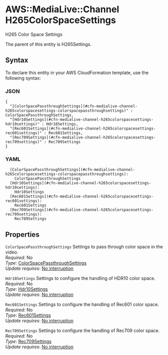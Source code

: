 # AWS::MediaLive::Channel H265ColorSpaceSettings<a name="aws-properties-medialive-channel-h265colorspacesettings"></a>

H265 Color Space Settings

The parent of this entity is H265Settings\.

## Syntax<a name="aws-properties-medialive-channel-h265colorspacesettings-syntax"></a>

To declare this entity in your AWS CloudFormation template, use the following syntax:

### JSON<a name="aws-properties-medialive-channel-h265colorspacesettings-syntax.json"></a>

```
{
  "[ColorSpacePassthroughSettings](#cfn-medialive-channel-h265colorspacesettings-colorspacepassthroughsettings)" : ColorSpacePassthroughSettings,
  "[Hdr10Settings](#cfn-medialive-channel-h265colorspacesettings-hdr10settings)" : Hdr10Settings,
  "[Rec601Settings](#cfn-medialive-channel-h265colorspacesettings-rec601settings)" : Rec601Settings,
  "[Rec709Settings](#cfn-medialive-channel-h265colorspacesettings-rec709settings)" : Rec709Settings
}
```

### YAML<a name="aws-properties-medialive-channel-h265colorspacesettings-syntax.yaml"></a>

```
  [ColorSpacePassthroughSettings](#cfn-medialive-channel-h265colorspacesettings-colorspacepassthroughsettings): 
    ColorSpacePassthroughSettings
  [Hdr10Settings](#cfn-medialive-channel-h265colorspacesettings-hdr10settings): 
    Hdr10Settings
  [Rec601Settings](#cfn-medialive-channel-h265colorspacesettings-rec601settings): 
    Rec601Settings
  [Rec709Settings](#cfn-medialive-channel-h265colorspacesettings-rec709settings): 
    Rec709Settings
```

## Properties<a name="aws-properties-medialive-channel-h265colorspacesettings-properties"></a>

`ColorSpacePassthroughSettings`  <a name="cfn-medialive-channel-h265colorspacesettings-colorspacepassthroughsettings"></a>
Settings to pass through color space in the video\.  
*Required*: No  
*Type*: [ColorSpacePassthroughSettings](aws-properties-medialive-channel-colorspacepassthroughsettings.md)  
*Update requires*: [No interruption](https://docs.aws.amazon.com/AWSCloudFormation/latest/UserGuide/using-cfn-updating-stacks-update-behaviors.html#update-no-interrupt)

`Hdr10Settings`  <a name="cfn-medialive-channel-h265colorspacesettings-hdr10settings"></a>
Settings to configure the handling of HDR10 color space\.  
*Required*: No  
*Type*: [Hdr10Settings](aws-properties-medialive-channel-hdr10settings.md)  
*Update requires*: [No interruption](https://docs.aws.amazon.com/AWSCloudFormation/latest/UserGuide/using-cfn-updating-stacks-update-behaviors.html#update-no-interrupt)

`Rec601Settings`  <a name="cfn-medialive-channel-h265colorspacesettings-rec601settings"></a>
Settings to configure the handling of Rec601 color space\.  
*Required*: No  
*Type*: [Rec601Settings](aws-properties-medialive-channel-rec601settings.md)  
*Update requires*: [No interruption](https://docs.aws.amazon.com/AWSCloudFormation/latest/UserGuide/using-cfn-updating-stacks-update-behaviors.html#update-no-interrupt)

`Rec709Settings`  <a name="cfn-medialive-channel-h265colorspacesettings-rec709settings"></a>
Settings to configure the handling of Rec709 color space\.  
*Required*: No  
*Type*: [Rec709Settings](aws-properties-medialive-channel-rec709settings.md)  
*Update requires*: [No interruption](https://docs.aws.amazon.com/AWSCloudFormation/latest/UserGuide/using-cfn-updating-stacks-update-behaviors.html#update-no-interrupt)